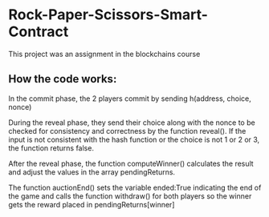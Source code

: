 # Rock-Paper-Scissors-Smart-Contract
This project was an assignment in the blockchains course

## How the code works:
In the commit phase, the 2 players commit by sending h(address, choice, nonce)

During the reveal phase, they send their choice along with the nonce to be checked for consistency and correctness by the function reveal(). If the input is not consistent with the hash function or the choice is not 1 or 2 or 3, the function returns false.

After the reveal phase, the function computeWinner() calculates the result and adjust the values in the array pendingReturns.

The function auctionEnd() sets the variable ended:True indicating the end of the game and calls the function withdraw() for both players so the winner gets the reward placed in pendingReturns[winner]
